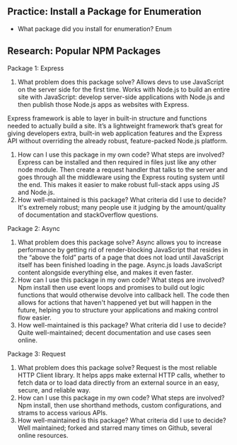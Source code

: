 ## Practice: Install a Package for Enumeration

- What package did you install for enumeration?
Enum

## Research: Popular NPM Packages

Package 1: Express

1.  What problem does this package solve?
Allows devs to use JavaScript on the server side for the first time. Works with Node.js to build an entire site with JavaScript: develop server-side applications with Node.js and then publish those Node.js apps as websites with Express.

Express framework is able to layer in built-in structure and functions needed to actually build a site. It’s a lightweight framework that’s great for giving developers extra, built-in web application features and the Express API without overriding the already robust, feature-packed Node.js platform.
1.  How can I use this package in my own code? What steps are involved?
Express can be installed and then required in files just like any other node module. Then create a request handler that talks to the server and goes through all the middleware using the Express routing system until the end. This makes it easier to make robust full-stack apps using JS and Node.js.
1.  How well-maintained is this package? What criteria did I use to decide?
It's extremely robust; many people use it judging by the amount/quality of documentation and stackOverflow questions.

Package 2: Async

1.  What problem does this package solve?
Async allows you to increase performance by getting rid of render-blocking JavaScript that resides in the “above the fold” parts of a page that does not load until JavaScript itself has been finished loading in the page. Async.js loads JavaScript content alongside everything else, and makes it even faster.
1.  How can I use this package in my own code? What steps are involved?
Npm install then use event loops and promises to build out logic functions that would otherwise devolve into callback hell. The code then allows for actions that haven't happened yet but will happen in the future, helping you to structure your applications and making control flow easier.
1.  How well-maintained is this package? What criteria did I use to decide?
Quite well-maintained; decent documentation and use cases seen online.

Package 3: Request

1.  What problem does this package solve?
Request is the most reliable HTTP Client library. It helps apps make external HTTP calls, whether to fetch data or to load data directly from an external source in an easy, secure, and reliable way.
1.  How can I use this package in my own code? What steps are involved?
Npm install, then use shorthand methods, custom configurations, and strams to access various APIs.
1.  How well-maintained is this package? What criteria did I use to decide?
Well maintained; forked and starred many times on Github, several online resources.
